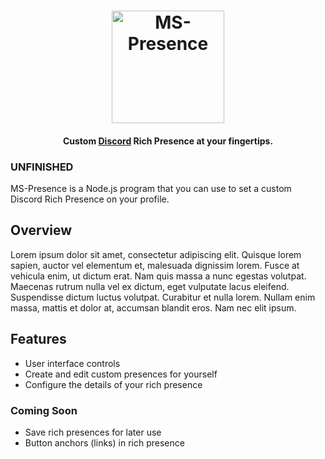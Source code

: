 <h1 align="center">
    <img src="https://cdn.martinstric.ca/content/assets/full-icon.png" alt="MS-Presence" width="180px">
</h1>

<h4 align="center">
    Custom <a href="https://discord.com/">Discord</a> Rich Presence at your fingertips.
</h4>

### UNFINISHED
MS-Presence is a Node.js program that you can use to set a custom Discord Rich Presence on your profile.

## Overview
Lorem ipsum dolor sit amet, consectetur adipiscing elit. Quisque lorem sapien, auctor vel elementum et, malesuada dignissim lorem. Fusce at vehicula enim, ut dictum erat. Nam quis massa a nunc egestas volutpat. Maecenas rutrum nulla vel ex dictum, eget vulputate lacus eleifend. Suspendisse dictum luctus volutpat. Curabitur et nulla lorem. Nullam enim massa, mattis et dolor at, accumsan blandit eros. Nam nec elit ipsum.

## Features
- User interface controls
- Create and edit custom presences for yourself
- Configure the details of your rich presence

### Coming Soon
- Save rich presences for later use
- Button anchors (links) in rich presence
